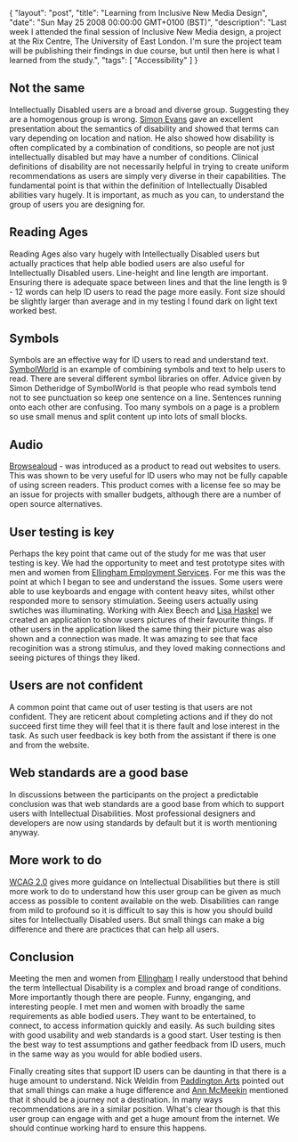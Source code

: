 {
  "layout": "post",
  "title": "Learning from Inclusive New Media Design",
  "date": "Sun May 25 2008 00:00:00 GMT+0100 (BST)",
  "description": "Last week I attended the final session of Inclusive New Media design, a project at the Rix Centre, The University of East London. I'm sure the project team will be publishing their findings in due course, but until then here is what I learned from the study.",
  "tags": [
    "Accessibility"
  ]
}
## Not the same

Intellectually Disabled users are a broad and diverse group. Suggesting they are a homogenous group is wrong. [Simon Evans][1] gave an excellent presentation about the semantics of disability and showed that terms can vary depending on location and nation. He also showed how disability is often complicated by a combination of conditions, so people are not just intellectually disabled but may have a number of conditions. Clinical definitions of disability are not necessarily helpful in trying to create uniform recommendations as users are simply very diverse in their capabilities. The fundamental point is that within the definition of Intellectually Disabled abilities vary hugely. It is important, as much as you can, to understand the group of users you are designing for.

## Reading Ages

Reading Ages also vary hugely with Intellectually Disabled users but actually practices that help able bodied users are also useful for Intellectually Disabled users. Line-height and line length are important. Ensuring there is adequate space between lines and that the line length is 9 - 12 words can help ID users to read the page more easily. Font size should be slightly larger than average and in my testing I found dark on light text worked best.

## Symbols

Symbols are an effective way for ID users to read and understand text. [SymbolWorld][2] is an example of combining symbols and text to help users to read. There are several different symbol libraries on offer. Advice given by Simon Detheridge of SymbolWorld is that people who read symbols tend not to see punctuation so keep one sentence on a line. Sentences running onto each other are confusing. Too many symbols on a page is a problem so use small menus and split content up into lots of small blocks.

## Audio

[Browsealoud][3] - was introduced as a product to read out websites to users. This was shown to be very useful for ID users who may not be fully capable of using screen readers. This product comes with a license fee so may be an issue for projects with smaller budgets, although there are a number of open source alternatives.

## User testing is key

Perhaps the key point that came out of the study for me was that user testing is key. We had the opportunity to meet and test prototype sites with men and women from [Ellingham Employment Services][4]. For me this was the point at which I began to see and understand the issues. Some users were able to use keyboards and engage with content heavy sites, whilst other responded more to sensory stimulation. Seeing users actually using swtiches was illuminating. Working with Alex Beech and [Lisa Haskel][5] we created an application to show users pictures of their favourite things. If other users in the application liked the same thing their picture was also shown and a connection was made. It was amazing to see that face recoginition was a strong stimulus, and they loved making connections and seeing pictures of things they liked.

## Users are not confident

A common point that came out of user testing is that users are not confident. They are reticent about completing actions and if they do not succeed first time they will feel that it is there fault and lose interest in the task. As such user feedback is key both from the assistant if there is one and from the website. 

## Web standards are a good base

In discussions between the participants on the project a predictable conclusion was that web standards are a good base from which to support users with Intellectual Disabilities. Most professional designers and developers are now using standards by default but it is worth mentioning anyway. 

## More work to do

[WCAG 2.0][6] gives more guidance on Intellectual Disabilities but there is still more work to do to understand how this user group can be given as much access as possible to content available on the web. Disabilities can range from mild to profound so it is difficult to say this is how you should build sites for Intellectually Disabled users. But small things can make a big difference and there are practices that can help all users.

## Conclusion

Meeting the men and women from [Ellingham][4] I really understood that behind the term Intellectual Disability is a complex and broad range of conditions. More importantly though there are people. Funny, enganging, and interesting people. I met men and women with broadly the same requirements as able bodied users. They want to be entertained, to connect, to access information quickly and easily. As such building sites with good usability and web standards is a good start. User testing is then the best way to test assumptions and gather feedback from ID users, much in the same way as you would for able bodied users. 

Finally creating sites that support ID users can be daunting in that there is a huge amount to understand. Nick Weldin from [Paddington Arts][7] pointed out that small things can make a huge difference and [Ann McMeekin][8] mentioned that it should be a journey not a destination. In many ways recommendations are in a similar position. What's clear though is that this user group can engage with and get a huge amount from the internet. We should continue working hard to ensure this happens.

 [1]: http://www.cognable.com/
 [2]: http://www.symbolworld.org/
 [3]: http://www.browsealoud.com/
 [4]: http://www.ellingham.org.uk/
 [5]: http://www.southspace.org/
 [6]: http://www.w3.org/TR/WCAG20/
 [7]: http://www.paddingtonarts.org.uk/
 [8]: http://www.pixeldiva.co.uk/
